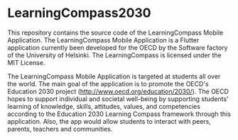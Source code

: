 # LearningCompass2030
This repository contains the source code of the LearningCompass Mobile Application. The  LearningCompass Mobile Application is a Flutter application currently been developed for the OECD by the Software factory of the University of Helsinki.  The LearningCompass is licensed under the MIT License. 

The  LearningCompass Mobile Application is targeted at students all over the world. The main goal of the application is to promote the OECD's Education 2030 project (http://www.oecd.org/education/2030/). The  OECD hopes to support individual and societal well-being by supporting students' learning of knowledge, skills, attitudes, values, and competencies according to the Education 2030 Learning Compass framework through this application. Also, the app would allow students to interact with peers, parents, teachers and communities.


